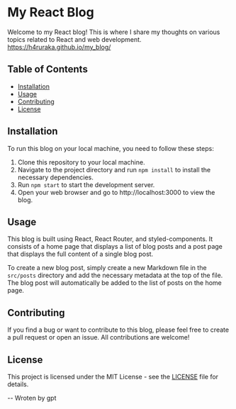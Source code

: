# My React Blog

Welcome to my React blog! This is where I share my thoughts on various topics related to React and web development.
https://h4ruraka.github.io/my_blog/

## Table of Contents

- [Installation](#installation)
- [Usage](#usage)
- [Contributing](#contributing)
- [License](#license)

## Installation

To run this blog on your local machine, you need to follow these steps:

1. Clone this repository to your local machine.
2. Navigate to the project directory and run `npm install` to install the necessary dependencies.
3. Run `npm start` to start the development server.
4. Open your web browser and go to http://localhost:3000 to view the blog.

## Usage

This blog is built using React, React Router, and styled-components. It consists of a home page that displays a list of blog posts and a post page that displays the full content of a single blog post.

To create a new blog post, simply create a new Markdown file in the `src/posts` directory and add the necessary metadata at the top of the file. The blog post will automatically be added to the list of posts on the home page.

## Contributing

If you find a bug or want to contribute to this blog, please feel free to create a pull request or open an issue. All contributions are welcome!

## License

This project is licensed under the MIT License - see the [LICENSE](LICENSE) file for details.



-- Wroten by gpt
